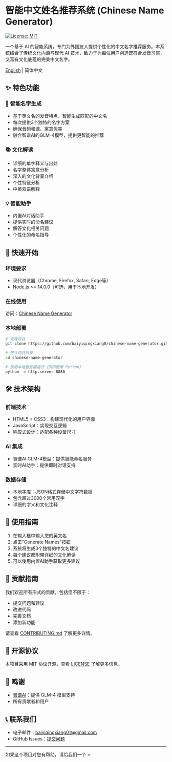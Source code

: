 # 智能中文姓名推荐系统 (Chinese Name Generator)

[![License: MIT](https://img.shields.io/badge/License-MIT-yellow.svg)](https://opensource.org/licenses/MIT)

一个基于 AI 的智能系统，专门为外国友人提供个性化的中文名字推荐服务。本系统结合了传统文化内涵与现代 AI 技术，致力于为每位用户创造既符合发音习惯，又富有文化底蕴的完美中文名字。

[English](./README_EN.md) | 简体中文

## ✨ 特色功能

### 🤖 智能名字生成
- 基于英文名的发音特点，智能生成匹配的中文名
- 每次提供3个独特的名字方案
- 确保音韵和谐、寓意优美
- 融合智谱AI的GLM-4模型，提供更智能的推荐

### 📚 文化解读
- 详细的单字释义与出处
- 名字整体寓意分析
- 深入的文化背景介绍
- 个性特征分析
- 中英双语解释

### 💡 智能助手
- 内置AI对话助手
- 提供实时的命名建议
- 解答文化相关问题
- 个性化的命名指导

## 🚀 快速开始

### 环境要求
- 现代浏览器（Chrome, Firefox, Safari, Edge等）
- Node.js >= 14.0.0（可选，用于本地开发）

### 在线使用
访问：[Chinese Name Generator](http://www.baiyiqingxiang.online:8000/)

### 本地部署
```bash
# 克隆项目
git clone https://github.com/baiyiqingxiang0/chinese-name-generator.git

# 进入项目目录
cd chinese-name-generator

# 使用本地服务器运行（例如使用 Python）
python -m http.server 8080
```

## 🛠️ 技术架构

### 前端技术
- HTML5 + CSS3：构建现代化的用户界面
- JavaScript：实现交互逻辑
- 响应式设计：适配各种设备尺寸

### AI 集成
- 智谱AI GLM-4模型：提供智能命名服务
- 实时AI助手：提供即时对话支持

### 数据存储
- 本地字库：JSON格式存储中文字符数据
- 包含超过3000个常用汉字
- 详细的字义和文化注释

## 📖 使用指南

1. 在输入框中输入您的英文名
2. 点击"Generate Names"按钮
3. 系统将生成3个独特的中文名建议
4. 每个建议都附带详细的文化解读
5. 可以使用内置AI助手获取更多建议

## 🤝 贡献指南

我们欢迎所有形式的贡献，包括但不限于：

- 提交问题和建议
- 改进代码
- 完善文档
- 添加新功能

请查看 [CONTRIBUTING.md](./CONTRIBUTING.md) 了解更多详情。

## 📄 开源协议

本项目采用 MIT 协议开源，查看 [LICENSE](./LICENSE) 了解更多信息。

## 🙏 鸣谢

- [智谱AI](https://www.zhipuai.cn/)：提供 GLM-4 模型支持
- 所有贡献者和用户

## 📞 联系我们

- 电子邮件：baiyiqingxiang01@gmail.com
- GitHub Issues：[提交问题](https://github.com/baiyiqingxiang0/chinese-name-generator/issues)

---

如果这个项目对您有帮助，请给我们一个 ⭐️
